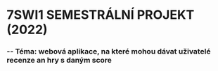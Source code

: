 # 7SWI1 SEMESTRÁLNÍ PROJEKT (2022)
 
 ### -- Téma: webová aplikace, na které mohou dávat uživatelé recenze an hry s daným score
